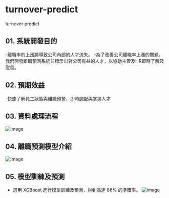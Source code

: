 # turnover-predict
turnover predict
## 01. 系統開發目的
-離職率的上漲將導致公司內部的人才流失。
-為了改善公司離職率上漲的問題，我們開發離職預測系統並標示出對公司有益的人才，以協助主管及HR即時了解及慰留。

## 02. 預期效益
-快速了解員工狀態與離職預警，即時調配與掌握人才

## 03. 資料處理流程
![image](https://user-images.githubusercontent.com/101661953/198519977-4ea57447-c496-45c9-ae68-5f6f3ab3b407.png)

## 04. 離職預測模型介紹
![image](https://user-images.githubusercontent.com/101661953/198520121-a4567ad3-233c-48c7-a381-69bc26207461.png)

## 05. 模型訓練及預測
- 選用 XGBoost 進行模型訓練及預測，得到高達 86% 的準確率。
![image](https://user-images.githubusercontent.com/101661953/198520607-50601f08-bb5f-49ec-8b18-d50690246f25.png)




